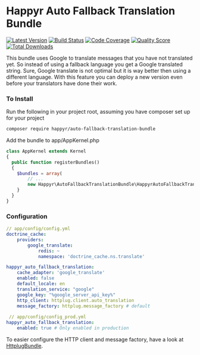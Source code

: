 # Happyr Auto Fallback Translation Bundle

[![Latest Version](https://img.shields.io/github/release/Happyr/AutoFallbackTranslationBundle.svg?style=flat-square)](https://github.com/Happyr/AutoFallbackTranslationBundle/releases)
[![Build Status](https://img.shields.io/travis/Happyr/AutoFallbackTranslationBundle.svg?style=flat-square)](https://travis-ci.org/Happyr/AutoFallbackTranslationBundle)
[![Code Coverage](https://img.shields.io/scrutinizer/coverage/g/Happyr/AutoFallbackTranslationBundle.svg?style=flat-square)](https://scrutinizer-ci.com/g/Happyr/AutoFallbackTranslationBundle)
[![Quality Score](https://img.shields.io/scrutinizer/g/Happyr/AutoFallbackTranslationBundle.svg?style=flat-square)](https://scrutinizer-ci.com/g/Happyr/AutoFallbackTranslationBundle)
[![Total Downloads](https://img.shields.io/packagist/dt/happyr/auto-fallback-translation-bundle.svg?style=flat-square)](https://packagist.org/packages/happyr/auto-fallback-translation-bundle)


This bundle uses Google to translate messages that you have not translated yet. So instead of using a fallback language
you get a Google translated string. Sure, Google translate is not optimal but it is way better then using a different
language. With this feature you can deploy a new version even before your translators have done their work. 

### To Install

Run the following in your project root, assuming you have composer set up for your project
```bash
composer require happyr/auto-fallback-translation-bundle
```

Add the bundle to app/AppKernel.php

```php
class AppKernel extends Kernel
{
  public function registerBundles()
  {
    $bundles = array(
        // ...
        new Happyr\AutoFallbackTranslationBundle\HappyrAutoFallbackTranslationBundle(),
    }
  }
}
```


### Configuration

```yaml
// app/config/config.yml
doctrine_cache:
    providers:
        google_translate:
            redis: ~
            namespace: 'doctrine_cache.ns.translate'

happyr_auto_fallback_translation:
    cache_adapter: 'google_translate'
    enabled: false
    default_locale: en
    translation_service: "google"
    google_key: "%google_server_api_key%"
    http_client: httplug.client.auto_translation
    message_factory: httplug.message_factory # default
    
 // app/config/config_prod.yml
happyr_auto_fallback_translation:
    enabled: true # Only enabled in production
```

To easier configure the HTTP client and message factory, have a look at 
[HttplugBundle](https://github.com/php-http/HttplugBundle).
